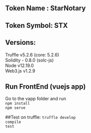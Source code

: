## Token Name : StarNotary
## Token Symbol: STX

## Versions:
Truffle v5.2.6 (core: 5.2.6) <br>
Solidity - 0.8.0 (solc-js) <br>
Node v12.19.0 <br>
Web3.js v1.2.9 <br>

## Run FrontEnd (vuejs app) 

Go to the vapp folder and run <br> `npm install`
<br>
`npm serve`

##Test on truffle:
`truffle develop`
<br>
`compile`
<br>
`test`
